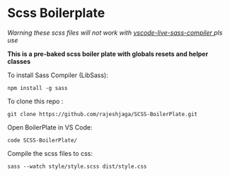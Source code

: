 # Scss Boilerplate

_Warning these scss files will not work with [vscode-live-sass-compiler ](https://marketplace.visualstudio.com/items?itemName=ritwickdey.live-sass) pls use_

**This is a pre-baked scss boiler plate with globals resets and helper classes**

To install Sass Compiler (LibSass):

```
npm install -g sass
```

To clone this repo :

```
git clone https://github.com/rajeshjaga/SCSS-BoilerPlate.git
```

Open BoilerPlate in VS Code:

```
code SCSS-BoilerPlate/
```

Compile the scss files to css:

```
sass --watch style/style.scss dist/style.css
```
